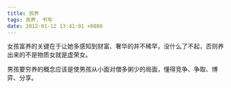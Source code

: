 ```yaml
---
title: 孩养
tags: 孩养, 书写
date: 2012-01-12 13:41:01 +0800
---
```



女孩富养的关键在于让她多感知到财富、奢华的并不稀罕，没什么了不起，否则养出来的不是物质女就是虚荣女。

男孩要穷养的概念应该是使男孩从小面对僧多粥少的局面，懂得竞争、争取、博弈、分享。
